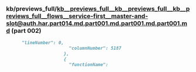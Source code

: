 ### kb/previews_full/kb__previews_full__kb__previews_full__kb__previews_full__flows__service-first__master-and-slot@auth.har.part014.md.part001.md.part001.md.part001.md (part 002)

```md
      "lineNumber": 0,
                        "columnNumber": 5187
                      },
                      {
                        "functionName": 
```

```
